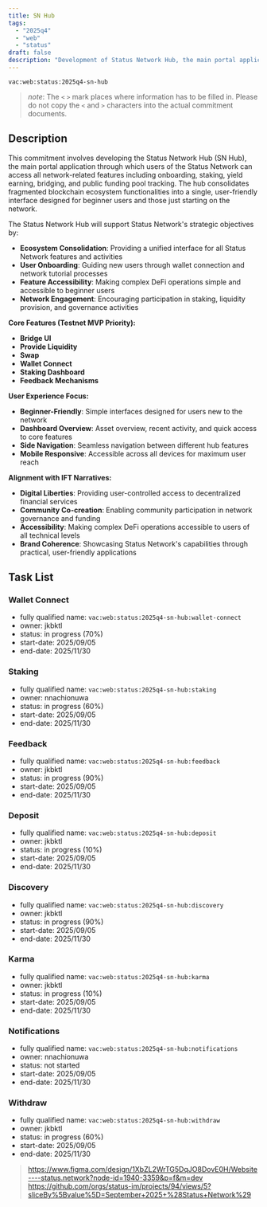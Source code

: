 ```yaml
---
title: SN Hub
tags:
  - "2025q4"
  - "web"
  - "status"
draft: false
description: "Development of Status Network Hub, the main portal application for Status Network users to access all network features including staking, yield earning, bridging, and public funding pool tracking in a unified interface."
---
```


`vac:web:status:2025q4-sn-hub`

> *note*: The `<` `>` mark places where information has to be filled in. Please do not copy the `<` and `>` characters into the actual commitment documents.
## Description

This commitment involves developing the Status Network Hub (SN Hub), the main portal application through which users of the Status Network can access all network-related features including onboarding, staking, yield earning, bridging, and public funding pool tracking. The hub consolidates fragmented blockchain ecosystem functionalities into a single, user-friendly interface designed for beginner users and those just starting on the network.

The Status Network Hub will support Status Network's strategic objectives by:
- **Ecosystem Consolidation**: Providing a unified interface for all Status Network features and activities
- **User Onboarding**: Guiding new users through wallet connection and network tutorial processes
- **Feature Accessibility**: Making complex DeFi operations simple and accessible to beginner users
- **Network Engagement**: Encouraging participation in staking, liquidity provision, and governance activities

**Core Features (Testnet MVP Priority):**
- **Bridge UI**
- **Provide Liquidity**
- **Swap**
- **Wallet Connect**
- **Staking Dashboard**
- **Feedback Mechanisms**

**User Experience Focus:**
- **Beginner-Friendly**: Simple interfaces designed for users new to the network
- **Dashboard Overview**: Asset overview, recent activity, and quick access to core features
- **Side Navigation**: Seamless navigation between different hub features
- **Mobile Responsive**: Accessible across all devices for maximum user reach

**Alignment with IFT Narratives:**
- **Digital Liberties**: Providing user-controlled access to decentralized financial services
- **Community Co-creation**: Enabling community participation in network governance and funding
- **Accessibility**: Making complex DeFi operations accessible to users of all technical levels
- **Brand Coherence**: Showcasing Status Network's capabilities through practical, user-friendly applications

## Task List

### Wallet Connect

* fully qualified name: `vac:web:status:2025q4-sn-hub:wallet-connect`
* owner: jkbktl
* status: in progress (70%)
* start-date: 2025/09/05
* end-date: 2025/11/30

### Staking

* fully qualified name: `vac:web:status:2025q4-sn-hub:staking`
* owner: nnachionuwa
* status: in progress (60%)
* start-date: 2025/09/05
* end-date: 2025/11/30

### Feedback

* fully qualified name: `vac:web:status:2025q4-sn-hub:feedback`
* owner: jkbktl
* status: in progress (90%)
* start-date: 2025/09/05
* end-date: 2025/11/30

### Deposit

* fully qualified name: `vac:web:status:2025q4-sn-hub:deposit`
* owner: jkbktl
* status: in progress (10%)
* start-date: 2025/09/05
* end-date: 2025/11/30

### Discovery

* fully qualified name: `vac:web:status:2025q4-sn-hub:discovery`
* owner: jkbktl
* status: in progress (90%)
* start-date: 2025/09/05
* end-date: 2025/11/30

### Karma

* fully qualified name: `vac:web:status:2025q4-sn-hub:karma`
* owner: jkbktl
* status: in progress (10%)
* start-date: 2025/09/05
* end-date: 2025/11/30

### Notifications

* fully qualified name: `vac:web:status:2025q4-sn-hub:notifications`
* owner: nnachionuwa
* status: not started
* start-date: 2025/09/05
* end-date: 2025/11/30

### Withdraw

* fully qualified name: `vac:web:status:2025q4-sn-hub:withdraw`
* owner: jkbktl
* status: in progress (60%)
* start-date: 2025/09/05
* end-date: 2025/11/30

> https://www.figma.com/design/1XbZL2WrTG5DqJO8DovE0H/Website----status.network?node-id=1940-3359&p=f&m=dev
> https://github.com/orgs/status-im/projects/94/views/5?sliceBy%5Bvalue%5D=September+2025+%28Status+Network%29